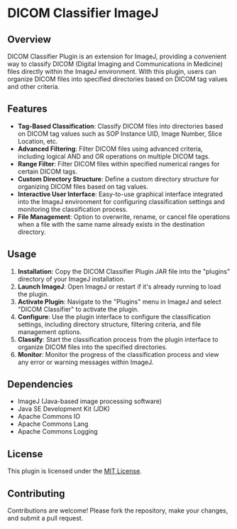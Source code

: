# DICOM Classifier ImageJ

## Overview
DICOM Classifier Plugin is an extension for ImageJ, providing a convenient way to classify DICOM (Digital Imaging and Communications in Medicine) files directly within the ImageJ environment. With this plugin, users can organize DICOM files into specified directories based on DICOM tag values and other criteria.

## Features
- **Tag-Based Classification**: Classify DICOM files into directories based on DICOM tag values such as SOP Instance UID, Image Number, Slice Location, etc.
- **Advanced Filtering**: Filter DICOM files using advanced criteria, including logical AND and OR operations on multiple DICOM tags.
- **Range Filter**: Filter DICOM files within specified numerical ranges for certain DICOM tags.
- **Custom Directory Structure**: Define a custom directory structure for organizing DICOM files based on tag values.
- **Interactive User Interface**: Easy-to-use graphical interface integrated into the ImageJ environment for configuring classification settings and monitoring the classification process.
- **File Management**: Option to overwrite, rename, or cancel file operations when a file with the same name already exists in the destination directory.

## Usage
1. **Installation**: Copy the DICOM Classifier Plugin JAR file into the "plugins" directory of your ImageJ installation.
2. **Launch ImageJ**: Open ImageJ or restart if it's already running to load the plugin.
3. **Activate Plugin**: Navigate to the "Plugins" menu in ImageJ and select "DICOM Classifier" to activate the plugin.
4. **Configure**: Use the plugin interface to configure the classification settings, including directory structure, filtering criteria, and file management options.
5. **Classify**: Start the classification process from the plugin interface to organize DICOM files into the specified directories.
6. **Monitor**: Monitor the progress of the classification process and view any error or warning messages within ImageJ.

## Dependencies
- ImageJ (Java-based image processing software)
- Java SE Development Kit (JDK)
- Apache Commons IO
- Apache Commons Lang
- Apache Commons Logging

## License
This plugin is licensed under the [MIT License](LICENSE).

## Contributing
Contributions are welcome! Please fork the repository, make your changes, and submit a pull request.
